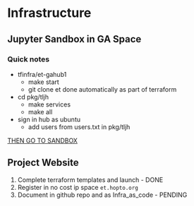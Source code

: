# Infrastructure

## Jupyter Sandbox in GA Space

### Quick notes


- tfinfra/et-gahub1
	- make start
	- git clone et done automatically as part of terraform
- cd pkg/tljh
	- make services
	- make all
- sign in hub as ubuntu
	- add users from users.txt in pkg/tljh

[THEN GO TO SANDBOX](http://44.226.205.97/18sandbox.html)


## Project Website

1. Complete terraform templates and launch - DONE
2. Register in no cost ip space ```et.hopto.org```
3. Document in github repo and as Infra_as_code - PENDING

